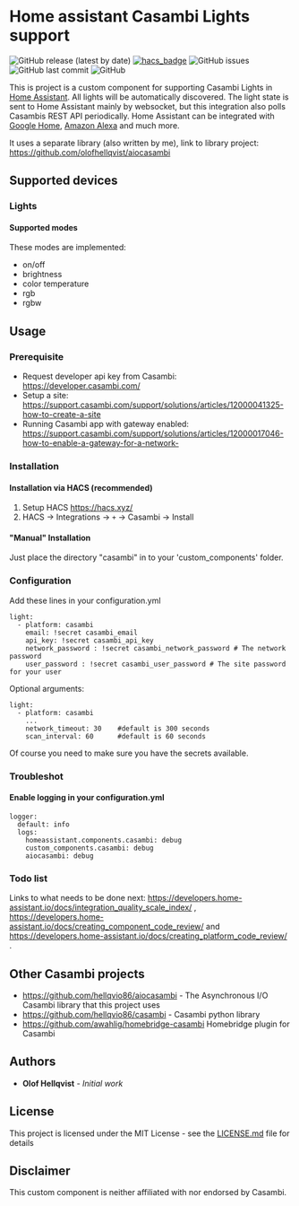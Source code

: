 # Home assistant Casambi Lights support
![GitHub release (latest by date)](https://img.shields.io/github/v/release/hellqvio86/home_assistant_casambi)
[![hacs_badge](https://img.shields.io/badge/HACS-Default-41BDF5.svg)](https://github.com/hacs/integration)
![GitHub issues](https://img.shields.io/github/issues-raw/hellqvio86/home_assistant_casambi)
![GitHub last commit](https://img.shields.io/github/last-commit/hellqvio86/aiocasambi)
![GitHub](https://img.shields.io/github/license/hellqvio86/home_assistant_casambi)

This is project is a custom component for supporting Casambi Lights in [Home Assistant](https://www.home-assistant.io/). All lights will be automatically discovered. The light state is sent to Home Assistant mainly by websocket, but this integration also polls Casambis REST API periodically. Home Assistant can be integrated with [Google Home](https://www.home-assistant.io/integrations/google_assistant/), [Amazon Alexa](https://www.home-assistant.io/integrations/alexa/) and much more.

It uses a separate library (also written by me), link to library project:
https://github.com/olofhellqvist/aiocasambi

## Supported devices

### Lights
#### Supported modes
These modes are implemented:

* on/off
* brightness
* color temperature
* rgb
* rgbw

## Usage

### Prerequisite

* Request developer api key from Casambi: https://developer.casambi.com/
* Setup a site: https://support.casambi.com/support/solutions/articles/12000041325-how-to-create-a-site
* Running Casambi app with gateway enabled: https://support.casambi.com/support/solutions/articles/12000017046-how-to-enable-a-gateway-for-a-network-

### Installation

#### Installation via HACS (recommended)

1. Setup HACS https://hacs.xyz/
2. HACS -> Integrations -> `+` -> Casambi -> Install

#### "Manual" Installation

Just place the directory "casambi" in to your 'custom_components' folder.

### Configuration
Add these lines in your configuration.yml

```
light:
  - platform: casambi
    email: !secret casambi_email
    api_key: !secret casambi_api_key
    network_password : !secret casambi_network_password # The network password
    user_password : !secret casambi_user_password # The site password for your user
```

Optional arguments:
```
light:
  - platform: casambi
    ...
    network_timeout: 30    #default is 300 seconds
    scan_interval: 60      #default is 60 seconds
```

Of course you need to make sure you have the secrets available.

### Troubleshot
#### Enable logging in your configuration.yml
```
logger:
  default: info
  logs:
    homeassistant.components.casambi: debug
    custom_components.casambi: debug
    aiocasambi: debug
```

### Todo list
Links to what needs to be done next: https://developers.home-assistant.io/docs/integration_quality_scale_index/ , https://developers.home-assistant.io/docs/creating_component_code_review/ and https://developers.home-assistant.io/docs/creating_platform_code_review/ .

## Other Casambi projects
* https://github.com/hellqvio86/aiocasambi - The Asynchronous I/O Casambi library that this project uses
* https://github.com/hellqvio86/casambi - Casambi python library
* https://github.com/awahlig/homebridge-casambi Homebridge plugin for Casambi

## Authors

* **Olof Hellqvist** - *Initial work*

## License

This project is licensed under the MIT License - see the [LICENSE.md](LICENSE.md) file for details

## Disclaimer
This custom component is neither affiliated with nor endorsed by Casambi.

